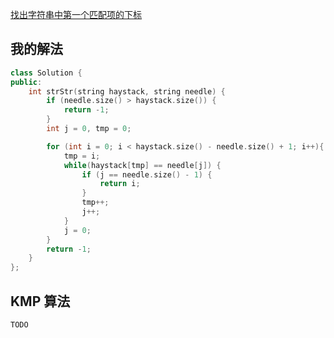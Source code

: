 [找出字符串中第一个匹配项的下标](https://leetcode.cn/problems/find-the-index-of-the-first-occurrence-in-a-string)

## 我的解法

```c++
class Solution {
public:
    int strStr(string haystack, string needle) {
        if (needle.size() > haystack.size()) {
            return -1;
        }
        int j = 0, tmp = 0;

        for (int i = 0; i < haystack.size() - needle.size() + 1; i++){
            tmp = i;
            while(haystack[tmp] == needle[j]) {
                if (j == needle.size() - 1) {
                    return i;
                }
                tmp++;
                j++;
            }
            j = 0;
        }
        return -1;
    }
};
```

## KMP 算法

`TODO`